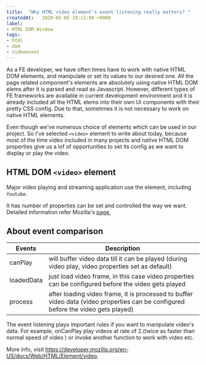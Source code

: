 ```yaml
---
title:  "Why HTML video element's event listening really matters? "
createdAt:   2020-02-05 18:11:00 +0900
label: 
- HTML DOM Window
tags: 
- html 
- dom 
- videoevent
---
```


As a FE developer, we have often times have to work with native HTML DOM elements, and manipulate or set its values to our desired one.
All the page related component's elements are absolutely using native HTML DOM elems after it is parsed and read as Javascript. However, different types of FE frameworks are available in current development environment and it is already included all the HTML elems into their own UI components with their pretty CSS config. Due to that, sometimes it is not necessary to work on native HTML elements.

Even though we've numerous choice of elements which can be used in our project. So I've selected `<video>` element to write about today, because most of the time video included in many projects and native HTML DOM properties give us a lof of opportunities to set its config as we want to display or play the video.

## HTML DOM `<video>` element

Major video playing and streaming application use the element, including `Youtube`.

It has number of properties can be set and controlled the way we want.
Detailed information refer Mozilla's [page.](https://developer.mozilla.org/en-US/docs/Web/HTML/Element/video#Technical_summary)

## About event comparison

| Events     | Description                                                                                                                        |
| ---------- | ---------------------------------------------------------------------------------------------------------------------------------- |
| canPlay    | will buffer video data till it can be played (during video play, video properties set as default)                                  |
| loadedData | just load video frame, in this case video properties  can be configured before the video gets played                               |
| process    | after loading video frame, it is processed to buffer video data (video properties  can be configured before the video gets played) |

The event listening plays important rules if you want to manipulate video's data. For example, onCanPlay play videos at rate of 2.(twice as faster than normal speed of video ) or invoke another function to work with video etc.

More info, visit <https://developer.mozilla.org/en-US/docs/Web/HTML/Element/video>.
